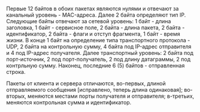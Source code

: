 Первые 12 байтов в обоих пакетах являются нулями и отвечают за канальный уровень - MAC-адреса. Далее 2 байта определяют тип IP. Следующие байты отвечают за сетевой уровень: 1 байт - длина заголовка, 1 байт - сервисное поле, 2 байта - длина пакета, 2 байта - идентификатор, 2 байта - флаги и отступ фрагмента, 1 байт - время жизни. В конце 1 байт на определение типа транспортного протокола - UDP, 2 байта на контрольную сумму, 4 байта под IP-адрес отправителя и 4 под IP-адрес получателя. Далее транспортный уровень: 2 байта под порт-источник, 2 под порт-получатель, 2 под длину датаграммы, 2 под контрльную сумму. Наконец, последние 6 (5) байтов - отправленная строка.

Пакеты от клиента и сервера отличаются, во-первых, длиной отправляемого сообщения [исправлено, теперь длина одинаковая]; во-вторых, меняются местами порты получателя и отправителя; в-третьих, меняются контрольная сумма и идентификатор.
